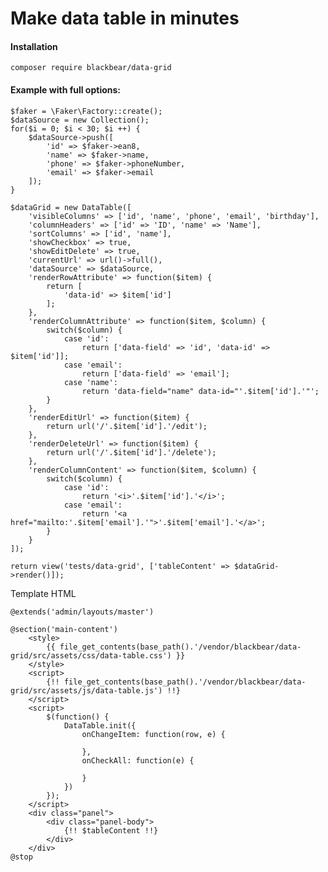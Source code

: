 # Make data table in minutes

#### Installation

    composer require blackbear/data-grid

#### Example with full options:

	$faker = \Faker\Factory::create();
    $dataSource = new Collection();
    for($i = 0; $i < 30; $i ++) {
        $dataSource->push([
            'id' => $faker->ean8,
            'name' => $faker->name,
            'phone' => $faker->phoneNumber,
            'email' => $faker->email
        ]);
    }

    $dataGrid = new DataTable([
        'visibleColumns' => ['id', 'name', 'phone', 'email', 'birthday'],
        'columnHeaders' => ['id' => 'ID', 'name' => 'Name'],
        'sortColumns' => ['id', 'name'],
        'showCheckbox' => true,
        'showEditDelete' => true,
        'currentUrl' => url()->full(),
        'dataSource' => $dataSource,
        'renderRowAttribute' => function($item) {
            return [
                'data-id' => $item['id']
            ];
        },
        'renderColumnAttribute' => function($item, $column) {
            switch($column) {
                case 'id':
                    return ['data-field' => 'id', 'data-id' => $item['id']];
                case 'email':
                    return ['data-field' => 'email'];
                case 'name':
                    return 'data-field="name" data-id="'.$item['id'].'"';
            }
        },
        'renderEditUrl' => function($item) {
            return url('/'.$item['id'].'/edit');
        },
        'renderDeleteUrl' => function($item) {
            return url('/'.$item['id'].'/delete');
        },
        'renderColumnContent' => function($item, $column) {
            switch($column) {
                case 'id':
                    return '<i>'.$item['id'].'</i>';
                case 'email':
                    return '<a href="mailto:'.$item['email'].'">'.$item['email'].'</a>';
            }
        }
    ]);

    return view('tests/data-grid', ['tableContent' => $dataGrid->render()]);

Template HTML

    @extends('admin/layouts/master')
    
    @section('main-content')
    	<style>
    		{{ file_get_contents(base_path().'/vendor/blackbear/data-grid/src/assets/css/data-table.css') }}
    	</style>
    	<script>
    		{!! file_get_contents(base_path().'/vendor/blackbear/data-grid/src/assets/js/data-table.js') !!}
    	</script>
    	<script>
    		$(function() {
    		   	DataTable.init({
    				onChangeItem: function(row, e) {
    				    
    				},
    				onCheckAll: function(e) {
    
    				}
    			})
    		});
    	</script>
    	<div class="panel">
    		<div class="panel-body">
    			{!! $tableContent !!}
    		</div>
    	</div>
    @stop